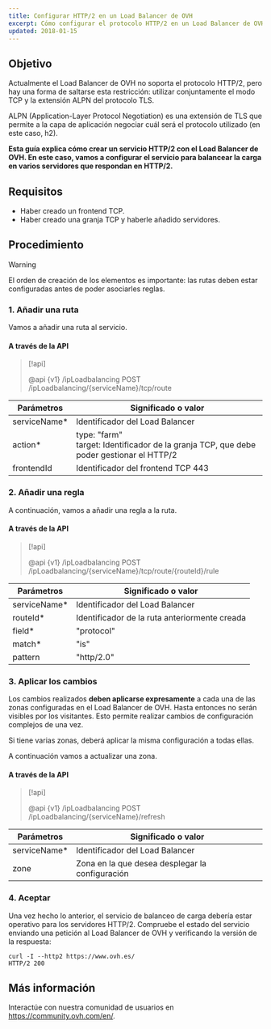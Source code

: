 ```yaml
---
title: Configurar HTTP/2 en un Load Balancer de OVH
excerpt: Cómo configurar el protocolo HTTP/2 en un Load Balancer de OVH
updated: 2018-01-15
---
```


## Objetivo

Actualmente el Load Balancer de OVH no soporta el protocolo HTTP/2, pero hay una forma de saltarse esta restricción: utilizar conjuntamente el modo TCP y la extensión ALPN del protocolo TLS.

ALPN (Application-Layer Protocol Negotiation) es una extensión de TLS que permite a la capa de aplicación negociar cuál será el protocolo utilizado (en este caso, h2).

**Esta guía explica cómo crear un servicio HTTP/2 con el Load Balancer de OVH. En este caso, vamos a configurar el servicio para balancear la carga en varios servidores que respondan en HTTP/2.**

## Requisitos

- Haber creado un frontend TCP.
- Haber creado una granja TCP y haberle añadido servidores.

## Procedimiento

> [!warning]
>
> El orden de creación de los elementos es importante: las rutas deben estar configuradas antes de poder asociarles reglas.
> 

### 1. Añadir una ruta

Vamos a añadir una ruta al servicio.

#### A través de la API

> [!api]
>
> @api {v1} /ipLoadbalancing POST /ipLoadbalancing/{serviceName}/tcp/route
>

|Parámetros|Significado o valor|
|---|---|
|serviceName*|Identificador del Load Balancer|
|action*|type: "farm"<br>target: Identificador de la granja TCP, que debe poder gestionar el HTTP/2|
|frontendId|Identificador del frontend TCP 443|

### 2. Añadir una regla

A continuación, vamos a añadir una regla a la ruta.

#### A través de la API

> [!api]
>
> @api {v1} /ipLoadbalancing POST /ipLoadbalancing/{serviceName}/tcp/route/{routeId}/rule
>

|Parámetros|Significado o valor|
|---|---|
|serviceName*|Identificador del Load Balancer|
|routeId*|Identificador de la ruta anteriormente creada|
|field*|"protocol"|
|match*|"is"|
|pattern|"http/2.0"|

### 3. Aplicar los cambios

Los cambios realizados **deben aplicarse expresamente** a cada una de las zonas configuradas en el Load Balancer de OVH. Hasta entonces no serán visibles por los visitantes. Esto permite realizar cambios de configuración complejos de una vez.

Si tiene varias zonas, deberá aplicar la misma configuración a todas ellas.

A continuación vamos a actualizar una zona.

#### A través de la API

> [!api]
>
> @api {v1} /ipLoadbalancing POST /ipLoadbalancing/{serviceName}/refresh
>

|Parámetros|Significado o valor|
|---|---|
|serviceName*|Identificador del Load Balancer|
|zone|Zona en la que desea desplegar la configuración|

### 4. Aceptar

Una vez hecho lo anterior, el servicio de balanceo de carga debería estar operativo para los servidores HTTP/2. Compruebe el estado del servicio enviando una petición al Load Balancer de OVH y verificando la versión de la respuesta:

```
curl -I --http2 https://www.ovh.es/
HTTP/2 200
```

## Más información

Interactúe con nuestra comunidad de usuarios en <https://community.ovh.com/en/>.